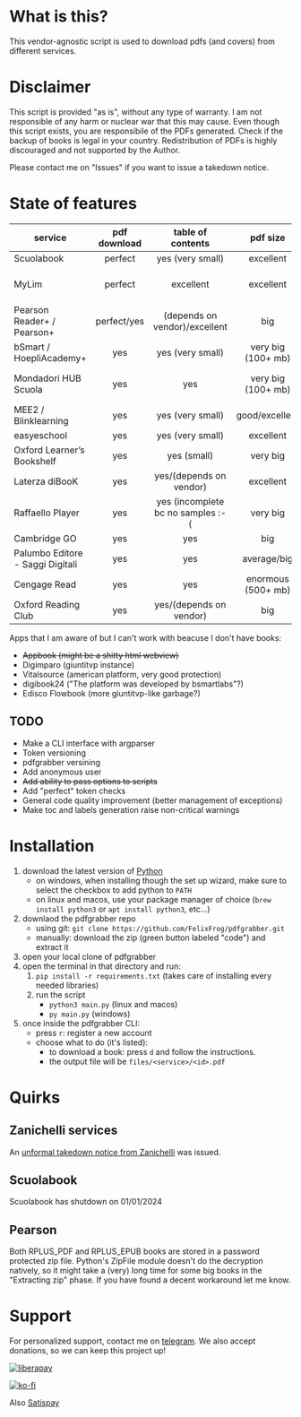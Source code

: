 # What is this?
This vendor-agnostic script is used to download pdfs (and covers) from different services.

# Disclaimer
This script is provided "as is", without any type of warranty. I am not responsible of any harm or nuclear war that this may cause.
Even though this script exists, you are responsibile of the PDFs generated. Check if the backup of books is legal in your country.
Redistribution of PDFs is highly discouraged and not supported by the Author.

Please contact me on "Issues" if you want to issue a takedown notice.

# State of features

| service | pdf download | table of contents | pdf size | max logins | page labels | login expire | cover | rendered | refershes tokens |
| ------- | :----------: | :---------------: | :------: | :--------: | :---------: | :----------: | :---: | :------: | :--------------: |
| Scuolabook | perfect | yes (very small) | excellent | very restrictive | yes | never | yes | no | no |
| MyLim | perfect | excellent | excellent | no | not yet/depends on vendor | ? | yes | no | no |
| Pearson Reader+ / Pearson+ | perfect/yes | (depends on vendor)/excellent | big | no | yes/depends on vendor/no | ? | yes | sometimes | yes |
| bSmart / HoepliAcademy+ | yes | yes (very small) | very big (100+ mb) | no | yes | ? | yes | no | no |
| Mondadori HUB Scuola | yes | yes | very big (100+ mb) | no | yes (disable because glitches) | ? | yes | no | no |
| MEE2 / Blinklearning | yes | yes (very small) | good/excellent | no/1token4ever | no | never | yes | no | no |
| easyeschool | yes | yes (very small) | excellent | no/1token4ever | no | never | yes | no | no |
| Oxford Learner’s Bookshelf | yes | yes (small) | very big | ? | not yet/no | ? | yes | no | no |
| Laterza diBooK | yes | yes/(depends on vendor) | excellent | ? | not yet/no | ? | yes | no | no |
| Raffaello Player | yes | yes (incomplete bc no samples :-( | very big | ? | yes | ? | yes | no | no |
| Cambridge GO | yes | yes | big | no | yes | yes | yes | yes | no |
| Palumbo Editore - Saggi Digitali | yes | yes | average/big | no | no | no | yes | no | no |
| Cengage Read | yes | yes | enormous (500+ mb) | no | yes | ? | yes | yes | yes | yes |
| Oxford Reading Club | yes | yes/(depends on vendor) | big | 2 | no | ? | yes | no | no |

Apps that I am aware of but I can't work with beacuse I don't have books:
 - ~~Appbook (might be a shitty html webview)~~
 - Digimparo (giuntitvp instance)
 - Vitalsource (american platform, very good protection)
 - digibook24 ("The platform was developed by bsmartlabs"?)
 - Edisco Flowbook (more giuntitvp-like garbage?)

## TODO
 - Make a CLI interface with argparser
 - Token versioning
 - pdfgrabber versining
 - Add anonymous user
 - ~~Add ability to pass options to scripts~~
 - Add "perfect" token checks
 - General code quality improvement (better management of exceptions)
 - Make toc and labels generation raise non-critical warnings

# Installation
1. download the latest version of [Python](https://www.python.org/downloads/)
    - on windows, when installing though the set up wizard, make sure to select the checkbox to add python to `PATH`
    - on linux and macos, use your package manager of choice (`brew install python3` or `apt install python3`, etc...)
2. downlaod the pdfgrabber repo
    - using git: `git clone https://github.com/FelixFrog/pdfgrabber.git`
    - manually: download the zip (green button labeled "code") and extract it
3. open your local clone of pdfgrabber
4. open the terminal in that directory and run:
    1) `pip install -r requirements.txt` (takes care of installing every needed libraries)
    2) run the script
        - `python3 main.py` (linux and macos) 
        - `py main.py` (windows)
5. once inside the pdfgrabber CLI:
    - press `r`: register a new account
    - choose what to do (it's listed):
       - to download a book: press `d` and follow the instructions.
       - the output file will be `files/<service>/<id>.pdf`

# Quirks
## Zanichelli services
An [unformal takedown notice from Zanichelli](https://github.com/FelixFrog/pdfgrabber/issues/75) was issued.
## Scuolabook
Scuolabook has shutdown on 01/01/2024
## Pearson
Both RPLUS_PDF and RPLUS_EPUB books are stored in a password protected zip file. Python's ZipFile module doesn't do the decryption natively, so it might take a (very) long time for some big books in the "Extracting zip" phase. If you have found a decent workaround let me know.
# Support
For personalized support, contact me on [telegram](https://t.me/fflxx).
We also accept donations, so we can keep this project up! 

[![liberapay](https://liberapay.com/assets/widgets/donate.svg)](https://liberapay.com/flx/donate)

[![ko-fi](https://ko-fi.com/img/githubbutton_sm.svg)](https://ko-fi.com/Z8Z4PCZUI)

Also [Satispay](https://www.satispay.com/app/match/link/user/S6Y-CON--A7BC8CDF-2EF5-40B7-884C-FDAB482CA8ED)


